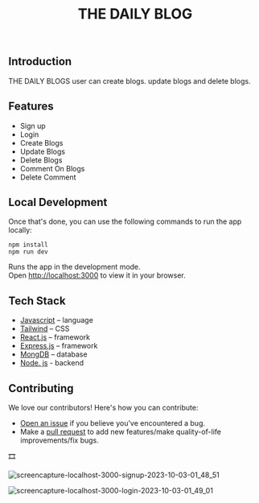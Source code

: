 
<h1 align="center">THE DAILY BLOG</h1>


<br/>

## Introduction

THE DAILY BLOGS user can create blogs. update blogs and delete blogs.

## Features

- Sign up
- Login
- Create Blogs
- Update Blogs
- Delete Blogs
- Comment On Blogs
- Delete Comment

## Local Development

Once that's done, you can use the following commands to run the app locally:

```
npm install
npm run dev
```
Runs the app in the development mode.\
Open [http://localhost:3000](http://localhost:3000) to view it in your browser.

## Tech Stack

- [Javascript](https://www.typescriptlang.org/) – language
- [Tailwind](https://tailwindcss.com/) – CSS
- [React.js](https://react.dev/) – framework
- [Express.js](https://expressjs.com/) – framework
- [MongDB](https://www.mongodb.com/) – database
- [Node. js](https://nodejs.org/en) - backend

## Contributing

We love our contributors! Here's how you can contribute:

- [Open an issue](https://github.com/thezeeshann/Blog-app-mern/issues) if you believe you've encountered a bug.
- Make a [pull request](https://github.com/thezeeshann/Blog-app-mern/pulls) to add new features/make quality-of-life improvements/fix bugs.

🎞

![screencapture-localhost-3000-signup-2023-10-03-01_48_51](https://github.com/thezeeshann/Blog-app-mern/assets/88139550/7f90943e-f6d5-4b66-a9e0-16d60bd5f586)

![screencapture-localhost-3000-login-2023-10-03-01_49_01](https://github.com/thezeeshann/Blog-app-mern/assets/88139550/9e929294-69e6-44d2-bc39-86a0f9453538)
